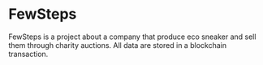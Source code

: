 # FewSteps
FewSteps is a project about a company that produce eco sneaker and sell them through charity auctions.
All data are stored in a blockchain transaction.
